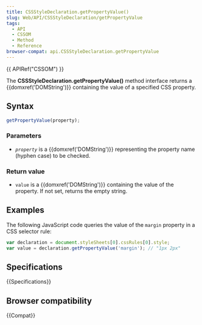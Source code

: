 ```yaml
---
title: CSSStyleDeclaration.getPropertyValue()
slug: Web/API/CSSStyleDeclaration/getPropertyValue
tags:
  - API
  - CSSOM
  - Method
  - Reference
browser-compat: api.CSSStyleDeclaration.getPropertyValue
---
```

{{ APIRef("CSSOM") }}

The **CSSStyleDeclaration.getPropertyValue()** method interface returns a
{{domxref('DOMString')}} containing the value of a specified CSS property.

## Syntax

```js
getPropertyValue(property);
```

### Parameters

- *`property`* is a {{domxref('DOMString')}} representing the
  property name (hyphen case) to be checked.

### Return value

- `value` is a {{domxref('DOMString')}} containing the value of
  the property. If not set, returns the empty string.

## Examples

The following JavaScript code queries the value of the `margin` property in
a CSS selector rule:

```js
var declaration = document.styleSheets[0].cssRules[0].style;
var value = declaration.getPropertyValue('margin'); // "1px 2px"
```

## Specifications

{{Specifications}}

## Browser compatibility

{{Compat}}
